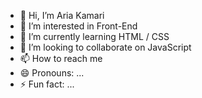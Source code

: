 - 👋 Hi, I’m Aria Kamari
- 👀 I’m interested in Front-End
- 🌱 I’m currently learning HTML / CSS
- 💞️ I’m looking to collaborate on JavaScript
- 📫 How to reach me 
- 😄 Pronouns: ...
- ⚡ Fun fact: ...

<!---
ARiA Kamri is a ✨ special ✨ repository because its `README.md` (this file) appears on your GitHub profile.
You can click the Preview link to take a look at your changes.
--->
